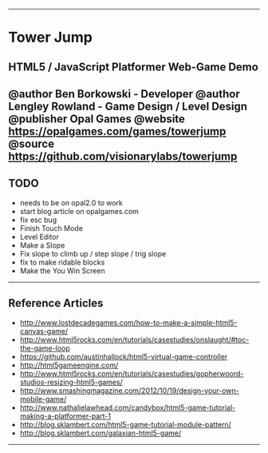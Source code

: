 ------------------------------------------------------------
# Tower Jump
## HTML5 / JavaScript Platformer Web-Game Demo
@author Ben Borkowski - Developer
@author Lengley Rowland - Game Design / Level Design
@publisher Opal Games
@website https://opalgames.com/games/towerjump
@source https://github.com/visionarylabs/towerjump
------------------------------------------------------------
## TODO
* needs to be on opal2.0 to work
* start blog article on opalgames.com
* fix esc bug
* Finish Touch Mode
* Level Editor
* Make a Slope
* Fix slope to climb up / step slope / trig slope
* fix to make ridable blocks
* Make the You Win Screen
------------------------------------------------------------
## Reference Articles
* http://www.lostdecadegames.com/how-to-make-a-simple-html5-canvas-game/
* http://www.html5rocks.com/en/tutorials/casestudies/onslaught/#toc-the-game-loop
* https://github.com/austinhallock/html5-virtual-game-controller
* http://html5gameengine.com/
* http://www.html5rocks.com/en/tutorials/casestudies/gopherwoord-studios-resizing-html5-games/
* http://www.smashingmagazine.com/2012/10/19/design-your-own-mobile-game/
* http://www.nathalielawhead.com/candybox/html5-game-tutorial-making-a-platformer-part-1
* http://blog.sklambert.com/html5-game-tutorial-module-pattern/
* http://blog.sklambert.com/galaxian-html5-game/
------------------------------------------------------------
